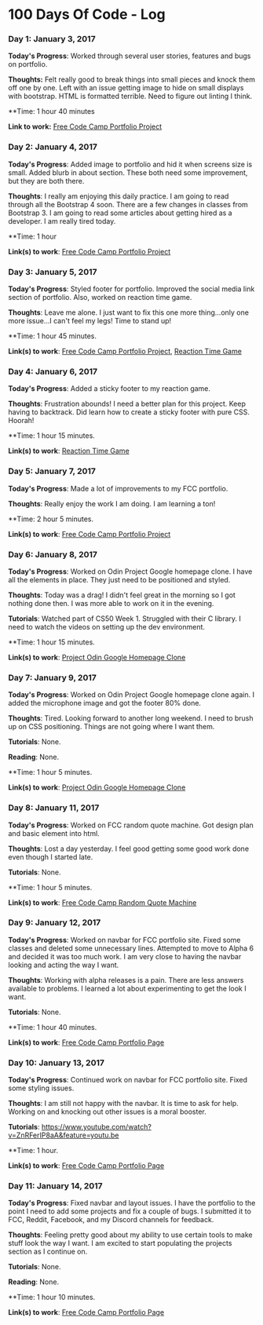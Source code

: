 # 100 Days Of Code - Log

### Day 1: January 3, 2017

**Today's Progress**: Worked through several user stories, features and bugs on portfolio.

**Thoughts:** Felt really good to break things into small pieces and knock them off one by one. Left with an issue getting image to hide on small displays with bootstrap. HTML is formatted terrible. Need to figure out linting I think.

**Time: 1 hour 40 minutes

**Link to work:** [Free Code Camp Portfolio Project](https://larrytooley.github.io/larrytooley.com/)

### Day 2: January 4, 2017

**Today's Progress**: Added image to portfolio and hid it when screens size is small. Added blurb in about section. These both need some improvement, but they are both there.

**Thoughts**: I really am enjoying this daily practice. I am going to read through all the Bootstrap 4 soon. There are a few changes in classes from Bootstrap 3. I am going to read some articles about getting hired as a developer. I am really tired today.

**Time: 1 hour

**Link(s) to work**: [Free Code Camp Portfolio Project](https://larrytooley.github.io/larrytooley.com/)

### Day 3: January 5, 2017

**Today's Progress**: Styled footer for portfolio. Improved the social media link section of portfolio. Also, worked on reaction time game.

**Thoughts**: Leave me alone. I just want to fix this one more thing...only one more issue...I can't feel my legs! Time to stand up!

**Time: 1 hour 45 minutes.

**Link(s) to work**: [Free Code Camp Portfolio Project](https://larrytooley.github.io/larrytooley.com/), [Reaction Time Game](https://larrytooley.github.io/Reaction_Game/)

### Day 4: January 6, 2017

**Today's Progress**: Added a sticky footer to my reaction game.

**Thoughts**: Frustration abounds! I need a better plan for this project. Keep having to backtrack. Did learn how to create a sticky footer with pure CSS. Hoorah!

**Time: 1 hour 15 minutes.

**Link(s) to work**: [Reaction Time Game](https://larrytooley.github.io/Reaction_Game/)

### Day 5: January 7, 2017

**Today's Progress**: Made a lot of improvements to my FCC portfolio.

**Thoughts**: Really enjoy the work I am doing. I am learning a ton!

**Time: 2 hour 5 minutes.

**Link(s) to work**: [Free Code Camp Portfolio Project](https://larrytooley.github.io/larrytooley.com/)

### Day 6: January 8, 2017

**Today's Progress**: Worked on Odin Project Google homepage clone. I have all the elements in place. They just need to be positioned and styled.

**Thoughts**: Today was a drag! I didn't feel great in the morning so I got nothing done then. I was more able to work on it in the evening.

**Tutorials**: Watched part of CS50 Week 1. Struggled with their C library. I need to watch the videos on setting up the dev environment.

**Time: 1 hour 15 minutes.

**Link(s) to work**: [Project Odin Google Homepage Clone](https://larrytooley.github.io/google-homepage/)

### Day 7: January 9, 2017

**Today's Progress**: Worked on Odin Project Google homepage clone again. I added the microphone image and got the footer 80% done.

**Thoughts**: Tired. Looking forward to another long weekend. I need to brush up on CSS positioning. Things are not going where I want them.

**Tutorials**: None.

**Reading**: None.

**Time: 1 hour 5 minutes.

**Link(s) to work**: [Project Odin Google Homepage Clone](https://larrytooley.github.io/google-homepage/)

### Day 8: January 11, 2017

**Today's Progress**: Worked on FCC random quote machine. Got design plan and basic element into html.

**Thoughts**: Lost a day yesterday. I feel good getting some good work done even though I started late.

**Tutorials**: None.

**Time: 1 hour 5 minutes.

**Link(s) to work**: [Free Code Camp Random Quote Machine](https://larrytooley.github.io/random-quote-machine/)

### Day 9: January 12, 2017

**Today's Progress**: Worked on navbar for FCC portfolio site. Fixed some classes and deleted some unnecessary lines. Attempted to move to Alpha 6 and decided it was too much work. I am very close to having the navbar looking and acting the way I want. 

**Thoughts**: Working with alpha releases is a pain. There are less answers available to problems. I learned a lot about experimenting to get the look I want.

**Tutorials**: None.

**Time: 1 hour 40 minutes.

**Link(s) to work**: [Free Code Camp Portfolio Page](https://larrytooley.github.io/larrytooley.com/)

### Day 10: January 13, 2017

**Today's Progress**: Continued work on navbar for FCC portfolio site. Fixed some styling issues.

**Thoughts**: I am still not happy with the navbar. It is time to ask for help. Working on and knocking out other issues is a moral booster.

**Tutorials**: https://www.youtube.com/watch?v=ZnRFerIP8aA&feature=youtu.be

**Time: 1 hour.

**Link(s) to work**: [Free Code Camp Portfolio Page](https://larrytooley.github.io/larrytooley.com/)

### Day 11: January 14, 2017

**Today's Progress**: Fixed navbar and layout issues. I have the portfolio to the point I need to add some projects and fix a couple of bugs. I submitted it to FCC, Reddit, Facebook, and my Discord channels for feedback.

**Thoughts**: Feeling pretty good about my ability to use certain tools to make stuff look the way I want. I am excited to start populating the projects section as I continue on.

**Tutorials**: None.

**Reading**: None.

**Time: 1 hour 10 minutes.

**Link(s) to work**: [Free Code Camp Portfolio Page](https://larrytooley.github.io/larrytooley.com/)

<!--
### Day 1: June 27, Monday

**Today's Progress**: I've gone through many exercises on FreeCodeCamp.

**Thoughts** I've recently started coding, and it's a great feeling when I finally solve an algorithm challenge after a lot of attempts and hours spent.

**Link(s) to work**
1. [Find the Longest Word in a String](https://www.freecodecamp.com/challenges/find-the-longest-word-in-a-string)
2. [Title Case a Sentence](https://www.freecodecamp.com/challenges/title-case-a-sentence)
-->
